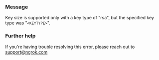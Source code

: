 
### Message
Key size is supported only with a key type of "rsa", but the specified key type was "<code>&lt;KEYTYPE&gt;</code>".

### Further help
If you're having trouble resolving this error, please reach out to [support@ngrok.com](mailto:support@ngrok.com?subject=Help%20with%20ERR_NGROK_1940)

